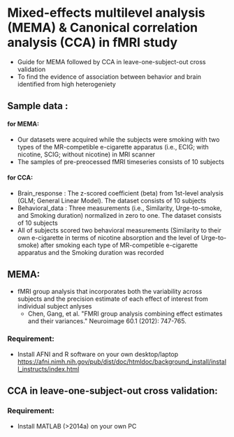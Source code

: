 # Mixed-effects multilevel analysis (MEMA) & Canonical correlation analysis (CCA) in fMRI study
* Guide for MEMA followed by CCA in leave-one-subject-out cross validation
* To find the evidence of association between behavior and brain identified from high heterogeniety

## Sample data :
#### for MEMA:
* Our datasets were acquired while the subjects were smoking with two types of the MR-competible e-cigarette apparatus (i.e., ECIG; with nicotine, SCIG; without nicotine) in MRI scanner  
* The samples of pre-preocessed fMRI timeseries consists of 10 subjects

#### for CCA:
* Brain_response : The z-scored coefficient (beta) from 1st-level analysis (GLM; General Linear Model). The dataset consists of 10 subjects
* Behavioral_data : Three measurements (i.e., Similarity, Urge-to-smoke, and Smoking duration) normalized in zero to one. The dataset consists of 10 subjects
* All of subjects scored two behavioral measurements (Similarity to their own e-cigarette in terms of nicotine absorption and the level of Urge-to-smoke) after smoking each type of MR-competible e-cigarette apparatus and the Smoking duration was recorded

## MEMA:
* fMRI group analysis that incorporates both the variability across subjects and the precision estimate of each effect of interest from individual subject anlyses
  * Chen, Gang, et al. "FMRI group analysis combining effect estimates and their variances." Neuroimage 60.1 (2012): 747-765.
### Requirement:
* Install AFNI and R software on your own desktop/laptop https://afni.nimh.nih.gov/pub/dist/doc/htmldoc/background_install/install_instructs/index.html

## CCA in leave-one-subject-out cross validation:
### Requirement:
* Install MATLAB (>2014a) on your own PC

